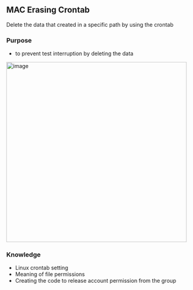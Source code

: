 
## MAC Erasing Crontab
Delete the data that created in a specific path by using the crontab

### Purpose
- to prevent test interruption by deleting the data

<img width="475" alt="image" src="https://github.com/JeonHR/MAC_crontab/assets/140233882/7247478b-61d6-4b48-a8a5-80a5d73c831c">


### Knowledge
- Linux crontab setting
- Meaning of file permissions
- Creating the code to release account permission from the group
